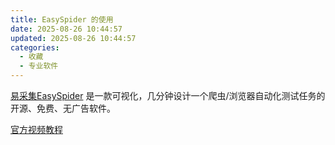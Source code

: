 ```yaml
---
title: EasySpider 的使用
date: 2025-08-26 10:44:57
updated: 2025-08-26 10:44:57
categories:
  - 收藏
  - 专业软件
---
```


[易采集EasySpider](https://www.easyspider.cn/) 是一款可视化，几分钟设计一个爬虫/浏览器自动化测试任务的开源、免费、无广告软件。

[官方视频教程](https://www.bilibili.com/video/BV1th411A7ey/)
